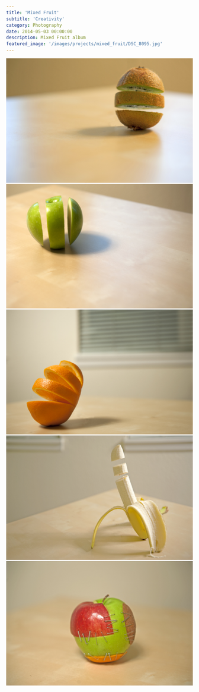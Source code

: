 ```yaml
---
title: 'Mixed Fruit'
subtitle: 'Creativity'
category: Photography
date: 2014-05-03 00:00:00
description: Mixed Fruit album
featured_image: '/images/projects/mixed_fruit/DSC_8095.jpg'
---
```



<div class="gallery" data-columns="3">
	<img src="/images/projects/mixed_fruit/DSC_8030.jpg">
	<img src="/images/projects/mixed_fruit/DSC_8045.jpg">
	<img src="/images/projects/mixed_fruit/DSC_8065.jpg">
	<img src="/images/projects/mixed_fruit/DSC_8074.jpg">
	<img src="/images/projects/mixed_fruit/DSC_8095.jpg">
</div>
